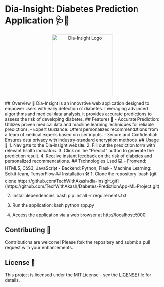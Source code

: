 # Dia-Insight: Diabetes Prediction Application 🩺💉
<p align="center",style="border-radius:'50%'">
  <img src="https://github.com/TechWithAkash/Diabetes-PredictionApp-ML-Project/assets/134140640/d0f7f638-864b-4ffa-b084-501ee2cd1c39" alt="Dia-Insight Logo" width="200px">
</p>
## Overview 🌟
Dia-Insight is an innovative web application designed to empower users with early detection of diabetes. Leveraging advanced algorithms and medical data analysis, it provides accurate predictions to assess the risk of developing diabetes.
## Features 🚀
- Accurate Prediction: Utilizes proven medical data and machine learning techniques for reliable predictions.
- Expert Guidance: Offers personalized recommendations from a team of medical experts based on user inputs.
- Secure and Confidential: Ensures data privacy with industry-standard encryption methods.
## Usage 📝
1. Navigate to the Dia-Insight website.
2. Fill out the prediction form with relevant health indicators.
3. Click on the "Predict" button to generate the prediction result.
4. Receive instant feedback on the risk of diabetes and personalized recommendations.
## Technologies Used 💻
- Frontend: HTML5, CSS3, JavaScript
- Backend: Python, Flask
- Machine Learning: Scikit-learn, TensorFlow
## Installation 🛠️
1. Clone the repository:
   bash
   [git clone https://github.com/TechWithAkash/dia-insight.git](https://github.com/TechWithAkash/Diabetes-PredictionApp-ML-Project.git)
   
2. Install dependencies:
   bash
   pip install -r requirements.txt
   
3. Run the application:
   bash
   python app.py
   
4. Access the application via a web browser at http://localhost:5000.
## Contributing 🤝
Contributions are welcome! Please fork the repository and submit a pull request with your enhancements.
## License 📄
This project is licensed under the MIT License - see the [LICENSE](LICENSE) file for details.
